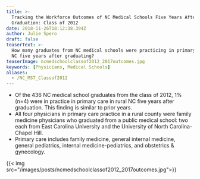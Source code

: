 ```yaml
---
title: >-
  Tracking the Workforce Outcomes of NC Medical Schools Five Years After
  Graduation: Class of 2012
date: 2018-11-26T18:12:38.394Z
author: Julie Spero
draft: false
teaserText: >-
  How many graduates from NC medical schools were practicing in primary care in
  NC five years after graduating?
teaserImage: ncmedschoolclassof2012_2017outcomes.jpg
keywords: [Physicians, Medical Schools]
aliases:
  - /NC_MST_Classof2012
---
```



* Of the 436 NC medical school graduates from the class of 2012, 1% (n=4) were in practice in primary care in rural NC five years after graduation.  This finding is similar to prior years.
* All four physicians in primary care practice in a rural county were family medicine physicians who graduated from a public medical school: two each from East Carolina University and the University of North Carolina-Chapel Hill.
* Primary care includes family medicine, general internal medicine, general pediatrics, internal medicine-pediatrics, and obstetrics & gynecology.

{{< img  src="/images/posts/ncmedschoolclassof2012_2017outcomes.jpg">}}
